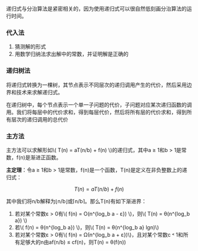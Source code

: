 递归式与分治算法是紧密相关的，因为使用递归式可以很自然低刻画分治算法的运行时间。

### 代入法

1. 猜测解的形式
2. 用数学归纳法求出解中的常数，并证明解是正确的

### 递归树法

将递归式转换为一棵树，其节点表示不同层次的递归调用产生的代价，然后采用边界和技术来求解递归式。

在递归树中，每个节点表示一个单一子问题的代价，子问题对应某次递归函数的调用。我们将每层中的代价求和，得到每层代价，然后将所有层的代价求和，得到所有层次的递归调用的总代价

### 主方法

主方法可以求解形如\\( T(n) = aT(n/b) + f(n) \\)的递归式，其中a ≥ 1和b > 1是常数，f(n)是渐进正函数。

**主定理**：令a ≥ 1和b > 1是常数，f(n)是一个函数，T(n)是定义在非负整数上的递归式：

$$ T(n) = aT(n/b) + f(n) $$

其中我们将n/b解释为⌊n/b⌋或⌈n/b⌉。那么T(n)有如下渐进界：

1. 若对某个常数ε > 0有\\( f(n) = O(n^{log_b a - ε}) \\)，则\\( T(n) = θ(n^{log_b a}) \\)
2. 若\\( f(n) = θ(n^{log_b a}) \\)，则\\( T(n) = θ(n^{log_b a} lgn)\\)
3. 若对某个常数ε > 0有\\( f(n) = Ω(n^{log_b a + ε})\\)，且对某个常数c ˂ 1和所有足够大的n由af(n/b) ≤ cf(n)，则T(n) = θ(f(n))


